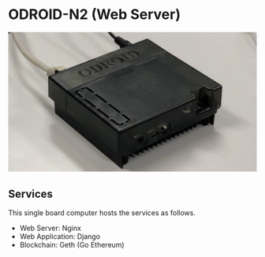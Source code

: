 # ODROID-N2 (Web Server)
![ODROID](./docs/ODROID.jpeg)
## Services
This single board computer hosts the services as follows.
- Web Server: Nginx
- Web Application: Django
- Blockchain: Geth (Go Ethereum)